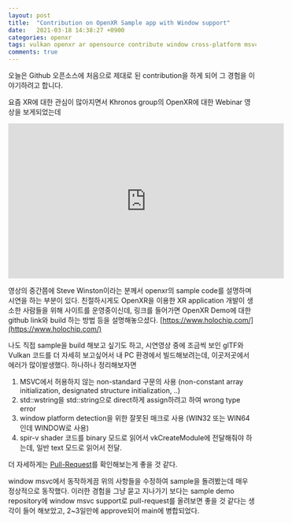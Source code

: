 ```yaml
---
layout: post
title:  "Contribution on OpenXR Sample app with Window support"
date:   2021-03-18 14:38:27 +0900
categories: openxr
tags: vulkan openxr ar opensource contribute window cross-platform msvc
comments: true  
---
```


오늘은 Github 오픈소스에 처음으로 제대로 된 contribution을 하게 되어 그 경험을 이야기하려고 합니다.

요즘 XR에 대한 관심이 많아지면서 Khronos group의 OpenXR에 대한 Webinar 영상을 보게되었는데 <br>

<iframe width="560" height="315" src="https://www.youtube-nocookie.com/embed/7eLQXMpwzsQ?start=1532" frameborder="0" allow="accelerometer; autoplay; clipboard-write; encrypted-media; gyroscope; picture-in-picture" allowfullscreen></iframe>

영상의 중간쯤에 Steve Winston이라는 분께서 openxr의 sample code를 설명하며 시연을 하는 부분이 있다.
친절하시게도 OpenXR을 이용한 XR application 개발이 생소한 사람들을 위해 사이트를 운영중이신데, 링크를 들어가면 
OpenXR Demo에 대한 github link와 build 하는 방법 등을 설명해놓으셨다.
[https://www.holochip.com/](https://www.holochip.com/) 

나도 직접 sample을 build 해보고 싶기도 하고, 시연영상 중에 조금씩 보인 glTF와 Vulkan 코드를 더 자세히 보고싶어서 
내 PC 환경에서 빌드해보려는데, 이곳저곳에서 에러가 많이발생했다. 하나하나 정리해보자면

1. MSVC에서 허용하지 않는 non-standard 구문의 사용 (non-constant array initialization, designated structure initialization, ..)
2. std::wstring을 std::string으로 direct하게 assign하려고 하여 wrong type error
3. window platform detection을 위한 잘못된 매크로 사용 (WIN32 또는 WIN64인데 WINDOW로 사용)
4. spir-v shader 코드를 binary 모드로 읽어서 vkCreateModule에 전달해줘야 하는데, 일반 text 모드로 읽어서 전달.

더 자세하게는 [Pull-Request](https://github.com/Holochip-Public/OpenXRSamples/pull/2)를 확인해보는게 좋을 것 같다.

window msvc에서 동작하게끔 위의 사항들을 수정하여 sample을 돌려봤는데 매우 정상적으로 동작했다.
이러한 경험을 그냥 묻고 지나가기 보다는 sample demo repository에 window msvc support로 
pull-request를 올려보면 좋을 것 같다는 생각이 들어 해보았고, 2~3일만에 approve되어 main에 병합되었다.
